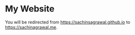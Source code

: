 # My Website
You will be redirected from https://sachinsagrawal.github.io to https://sachinagrawal.me.
